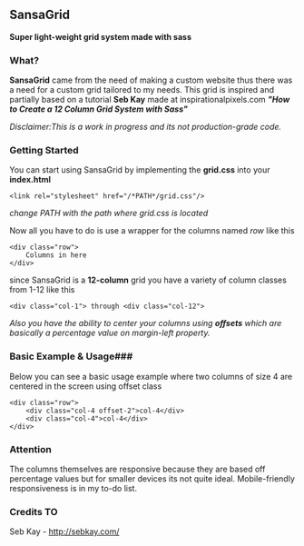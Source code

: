 ## SansaGrid
**Super light-weight grid system made with sass**

### What?

**SansaGrid** came from the need of making a custom website thus there was a need for a custom grid tailored to my needs. This grid is inspired and partially based on a tutorial **Seb Kay** made at inspirationalpixels.com 
***"How to Create a 12 Column Grid System with Sass"***

*Disclaimer:This is a work in progress and its not production-grade code.*

### Getting Started ###

You can start using SansaGrid by implementing the **grid.css** into your **index.html**

    <link rel="stylesheet" href="/*PATH*/grid.css"/>

*change *PATH* with the path where grid.css is located*

Now all you have to do is use a wrapper for the columns named *row* like this

    <div class="row">
    	Columns in here
    </div>

since SansaGrid is a **12-column** grid you have a variety of column classes from 1-12 like this

    <div class="col-1"> through <div class="col-12">

*Also you have the ability to center your columns using **offsets** which are basically a percentage value on margin-left property.*

### Basic Example & Usage###

Below you can see a basic usage example where two columns of size 4 are centered in the screen using offset class

    <div class="row">
	    <div class="col-4 offset-2">col-4</div>
	    <div class="col-4">col-4</div>
    </div>

### Attention

The columns themselves are responsive because they are based off percentage values but for smaller devices its not quite ideal. Mobile-friendly responsiveness is in my to-do list.

### Credits TO

Seb Kay - http://sebkay.com/